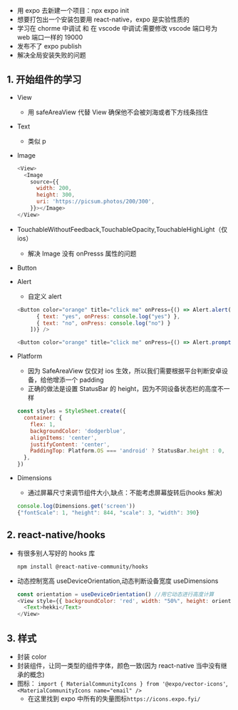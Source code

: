 - 用 expo 去新建一个项目：npx expo init
- 想要打包出一个安装包要用 react-native，expo 是实验性质的
- 学习在 chorme 中调试 和 在 vscode 中调试:需要修改 vscode 端口号为 web 端口一样的 19000
- 发布不了 expo publish
- 解决全局安装失败的问题

## 1. 开始组件的学习

- View
  - 用 safeAreaView 代替 View 确保他不会被刘海或者下方线条挡住
- Text
  - 类似 p
- Image
  ```js
  <View>
    <Image
      source={{
        width: 200,
        height: 300,
        uri: 'https://picsum.photos/200/300',
      }}></Image>
  </View>
  ```
- TouchableWithoutFeedback,TouchableOpacity,TouchableHighLight（仅 ios）
  - 解决 Image 没有 onPresss 属性的问题
- Button
- Alert

  - 自定义 alert

  ```js
  <Button color="orange" title="click me" onPress={() => Alert.alert("alert title", "alert content", [
        { text: "yes", onPress: console.log("yes") },
        { text: "no", onPress: console.log("no") }
      ])} />

  <Button color="orange" title="click me" onPress={() => Alert.prompt("alert title", "alert content", text => console.log(text))} />
  ```

- Platform
  - 因为 SafeAreaView 仅仅对 ios 生效，所以我们需要根据平台判断安卓设备，给他增添一个 padding
  - 正确的做法是设置 StatusBar 的 height，因为不同设备状态栏的高度不一样
  ```js
  const styles = StyleSheet.create({
    container: {
      flex: 1,
      backgroundColor: 'dodgerblue',
      alignItems: 'center',
      justifyContent: 'center',
      PaddingTop: Platform.OS === 'android' ? StatusBar.height : 0,
    },
  })
  ```
- Dimensions

  - 通过屏幕尺寸来调节组件大小,缺点：不能考虑屏幕旋转后(hooks 解决)

  ```js
  console.log(Dimensions.get('screen'))
  {"fontScale": 1, "height": 844, "scale": 3, "width": 390}
  ```

## 2. react-native/hooks

- 有很多别人写好的 hooks 库

  ```shell
  npm install @react-native-community/hooks
  ```

- 动态控制宽高 useDeviceOrientation,动态判断设备宽度 useDimensions

  ```js
  const orientation = useDeviceOrientation() //用它动态进行高度计算
  <View style={{ backgroundColor: 'red', width: "50%", height: orientation.portrait == true ? 100 : 50 }}>
    <Text>hekki</Text>
  </View>
  ```

## 3. 样式

- 封装 color
- 封装组件，让同一类型的组件字体，颜色一致(因为 react-native 当中没有继承的概念)
- 图标： `import { MaterialCommunityIcons } from '@expo/vector-icons'`,`<MaterialCommunityIcons name="email" />`
  - 在这里找到 expo 中所有的失量图标`https://icons.expo.fyi/`
